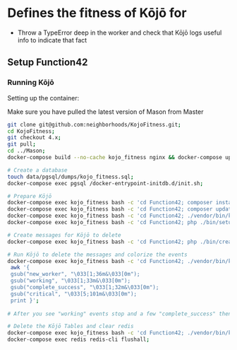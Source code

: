 # Defines the fitness of Kōjō for
 - Throw a TypeError deep in the worker and check that Kōjō logs useful info to indicate that fact
 
 ## Setup Function42
 
 ### Running Kōjō
 Setting up the container:
 
 Make sure you have pulled the latest version of Mason from Master
 ```bash
 git clone git@github.com:neighborhoods/KojoFitness.git;
 cd KojoFitness;
 git checkout 4.x;
 git pull;
 cd ../Mason;
 docker-compose build --no-cache kojo_fitness nginx && docker-compose up -d;
 
 # Create a database
 touch data/pgsql/dumps/kojo_fitness.sql;  
 docker-compose exec pgsql /docker-entrypoint-initdb.d/init.sh;
 
 # Prepare Kōjō
 docker-compose exec kojo_fitness bash -c 'cd Function42; composer install';
 docker-compose exec kojo_fitness bash -c 'cd Function42; composer update';
 docker-compose exec kojo_fitness bash -c 'cd Function42; ./vendor/bin/kojo db:setup:install $PWD/src/V1/Environment/';
 docker-compose exec kojo_fitness bash -c 'cd Function42; php ./bin/setup-worker.php';
 
 # Create messages for Kōjō to delete
 docker-compose exec kojo_fitness bash -c 'cd Function42; php ./bin/create-messages.php';
 
 # Run Kōjō to delete the messages and colorize the events
 docker-compose exec kojo_fitness bash -c 'cd Function42; ./vendor/bin/kojo process:pool:server:start $PWD/src/V1/Environment/' |\
  awk '{ 
  gsub("new_worker", "\033[1;36m&\033[0m"); 
  gsub("working", "\033[1;33m&\033[0m"); 
  gsub("complete_success", "\033[1;32m&\033[0m"); 
  gsub("critical", "\033[5;101m&\033[0m"); 
  print }';
  
 # After you see "working" events stop and a few "complete_success" then all messages have been deleted. Press ctrl+c
 
 # Delete the Kōjō Tables and clear redis
 docker-compose exec kojo_fitness bash -c 'cd Function42; ./vendor/bin/kojo db:tear_down:uninstall $PWD/src/V1/Environment/';
 docker-compose exec redis redis-cli flushall;
 ```
